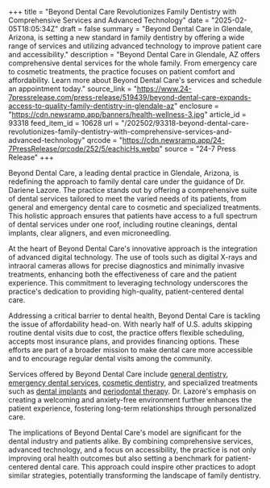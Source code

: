+++
title = "Beyond Dental Care Revolutionizes Family Dentistry with Comprehensive Services and Advanced Technology"
date = "2025-02-05T18:05:34Z"
draft = false
summary = "Beyond Dental Care in Glendale, Arizona, is setting a new standard in family dentistry by offering a wide range of services and utilizing advanced technology to improve patient care and accessibility."
description = "Beyond Dental Care in Glendale, AZ offers comprehensive dental services for the whole family. From emergency care to cosmetic treatments, the practice focuses on patient comfort and affordability. Learn more about Beyond Dental Care's services and schedule an appointment today."
source_link = "https://www.24-7pressrelease.com/press-release/519439/beyond-dental-care-expands-access-to-quality-family-dentistry-in-glendale-az"
enclosure = "https://cdn.newsramp.app/banners/health-wellness-3.jpg"
article_id = 93318
feed_item_id = 10628
url = "/202502/93318-beyond-dental-care-revolutionizes-family-dentistry-with-comprehensive-services-and-advanced-technology"
qrcode = "https://cdn.newsramp.app/24-7PressRelease/qrcode/252/5/eachicHs.webp"
source = "24-7 Press Release"
+++

<p>Beyond Dental Care, a leading dental practice in Glendale, Arizona, is redefining the approach to family dental care under the guidance of Dr. Dariene Lazore. The practice stands out by offering a comprehensive suite of dental services tailored to meet the varied needs of its patients, from general and emergency dental care to cosmetic and specialized treatments. This holistic approach ensures that patients have access to a full spectrum of dental services under one roof, including routine cleanings, dental implants, clear aligners, and even microneedling.</p><p>At the heart of Beyond Dental Care's innovative approach is the integration of advanced digital technology. The use of tools such as digital X-rays and intraoral cameras allows for precise diagnostics and minimally invasive treatments, enhancing both the effectiveness of care and the patient experience. This commitment to leveraging technology underscores the practice's dedication to providing high-quality, patient-centered dental care.</p><p>Addressing a critical barrier to dental health, Beyond Dental Care is tackling the issue of affordability head-on. With nearly half of U.S. adults skipping routine dental visits due to cost, the practice offers flexible scheduling, accepts most insurance plans, and provides financing options. These efforts are part of a broader mission to make dental care more accessible and to encourage regular dental visits among the community.</p><p>Services offered by Beyond Dental Care include <a href="https://beyonddentalcare.com/general-dentistry-glendale-az/" rel="nofollow" target="_blank">general dentistry</a>, <a href="https://beyonddentalcare.com/emergency-dental-care-glendale-az/" rel="nofollow" target="_blank">emergency dental services</a>, <a href="https://beyonddentalcare.com/cosmetic-dentistry-glendale-az/" rel="nofollow" target="_blank">cosmetic dentistry</a>, and specialized treatments such as <a href="https://beyonddentalcare.com/dental-implants-glendale-az/" rel="nofollow" target="_blank">dental implants</a> and <a href="https://beyonddentalcare.com/periodontal-therapy/" rel="nofollow" target="_blank">periodontal therapy</a>. Dr. Lazore's emphasis on creating a welcoming and anxiety-free environment further enhances the patient experience, fostering long-term relationships through personalized care.</p><p>The implications of Beyond Dental Care's model are significant for the dental industry and patients alike. By combining comprehensive services, advanced technology, and a focus on accessibility, the practice is not only improving oral health outcomes but also setting a benchmark for patient-centered dental care. This approach could inspire other practices to adopt similar strategies, potentially transforming the landscape of family dentistry.</p>